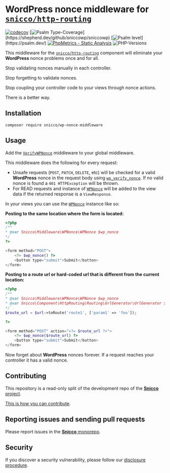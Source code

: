 # WordPress nonce middleware for [`snicco/http-routing`](https://github.com/snicco/http-routing)

[![codecov](https://img.shields.io/badge/Coverage-100%25-success
)](https://codecov.io/gh/sniccowp/sniccowp)
[![Psalm Type-Coverage](https://shepherd.dev/github/sniccowp/sniccowp/coverage.svg?)](https://shepherd.dev/github/sniccowp/sniccowp)
[![Psalm level](https://shepherd.dev/github/sniccowp/sniccowp/level.svg?)](https://psalm.dev/)
[![PhpMetrics - Static Analysis](https://img.shields.io/badge/PhpMetrics-Static_Analysis-2ea44f)](https://sniccowp.github.io/sniccowp/phpmetrics/WPNonce/index.html)
![PHP-Versions](https://img.shields.io/badge/PHP-%5E7.4%7C%5E8.0%7C%5E8.1-blue)

This middleware for the [`snicco/http-routing`](https://github.com/snicco/http-routing) component will eliminate your **WordPress** nonce problems once and for all.

Stop validating nonces manually in each controller.

Stop forgetting to validate nonces.

Stop coupling your controller code to your views through nonce actions.

There is a better way.

## Installation

```shell
composer require snicco/wp-nonce-middleware
```

## Usage

Add the [`VerifyWPNonce`](src/VerifyWPNonce.php) middleware to your global middleware.

This middleware does the following for every request:

- Unsafe requests (`POST`, `PATCH`, `DELETE`, etc) will be checked for a valid **WordPress** nonce in the request body using [`wp_verify_nonce`](https://developer.wordpress.org/reference/functions/wp_verify_nonce/). If no valid nonce is found a `401 HTTPException` will be thrown.
- For READ requests and instance of [`WPNonce`](src/WPNonce.php) will be added to the view data if the returned response is a `ViewResponse`.

In your views you can use the  [`WPNonce`](src/WPNonce.php) instance like so:

**Posting to the same location where the form is located:**

```php
<?php
/**
* @var Snicco\Middleware\WPNonce\WPNonce $wp_nonce 
*/
?>

<form method="POST">
    <?= $wp_nonce() ?>
    <button type="submit">Submit</button>
</form>
```

**Posting to a route url or hard-coded url that is different from the current location:**

```php
<?php
/**
* @var Snicco\Middleware\WPNonce\WPNonce $wp_nonce 
* @var Snicco\Component\HttpRouting\Routing\UrlGenerator\UrlGenerator $url 
*/
$route_url = $url->toRoute('route1', ['param1' => 'foo']);

?>

<form method="POST" action="<?= $route_url ?>">
    <?= $wp_nonce($route_url) ?>
    <button type="submit">Submit</button>
</form>
```

Now forget about **WordPress** nonces forever. If a request reaches your controller it has a valid nonce. 

## Contributing

This repository is a read-only split of the development repo of the [**Snicco** project](https://github.com/snicco/snicco).

[This is how you can contribute](https://github.com/snicco/snicco/blob/master/CONTRIBUTING.md).

## Reporting issues and sending pull requests

Please report issues in the
[**Snicco** monorepo](https://github.com/snicco/snicco/blob/master/CONTRIBUTING.md##using-the-issue-tracker).

## Security

If you discover a security vulnerability, please follow
our [disclosure procedure](https://github.com/snicco/snicco/blob/master/SECURITY.md).
